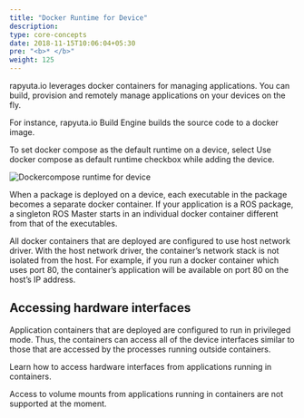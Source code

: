 ```yaml
---
title: "Docker Runtime for Device"
description:
type: core-concepts
date: 2018-11-15T10:06:04+05:30
pre: "<b>* </b>"
weight: 125
---
```

rapyuta.io leverages docker containers for managing applications.
You can build, provision and remotely manage applications on your devices on
the fly.

For instance, rapyuta.io Build Engine builds the source code to a docker image.

To set docker compose as the default runtime on a device, select
Use docker compose as default runtime checkbox while adding the device.

![Dockercompose runtime for device](/images/core-concepts/device-management/device-docker-runtime.png?classes=border)

When a package is deployed on a device, each executable in the package becomes a
separate docker container. If your application is a ROS package, a
singleton ROS Master starts in an individual docker container different from
that of the executables.

All docker containers that are deployed are configured to use host network
driver. With the host network driver, the container’s network stack is not
isolated from the host. For example, if you run a docker container which
uses port 80, the container’s application will be available on port 80 on
the host’s IP address.

## Accessing hardware interfaces
Application containers that are deployed are configured to run in privileged mode.
Thus, the containers can access all of the device interfaces similar to those
that are accessed by the processes running outside containers.

Learn how to access hardware interfaces from applications running in containers.

Access to volume mounts from applications running in containers are not
supported at the moment.
